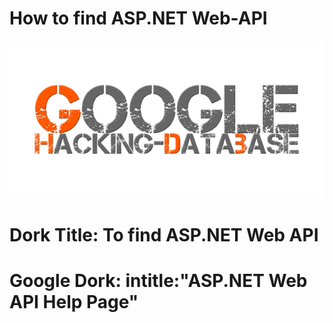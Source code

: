 # How to find ASP.NET Web-API
![image](https://github.com/ozergoker/How-to-find-ASP.NET-Web-API/blob/main/ghdb.png)

# Dork Title: To find ASP.NET Web API
# Google Dork: intitle:"ASP.NET Web API Help Page"

